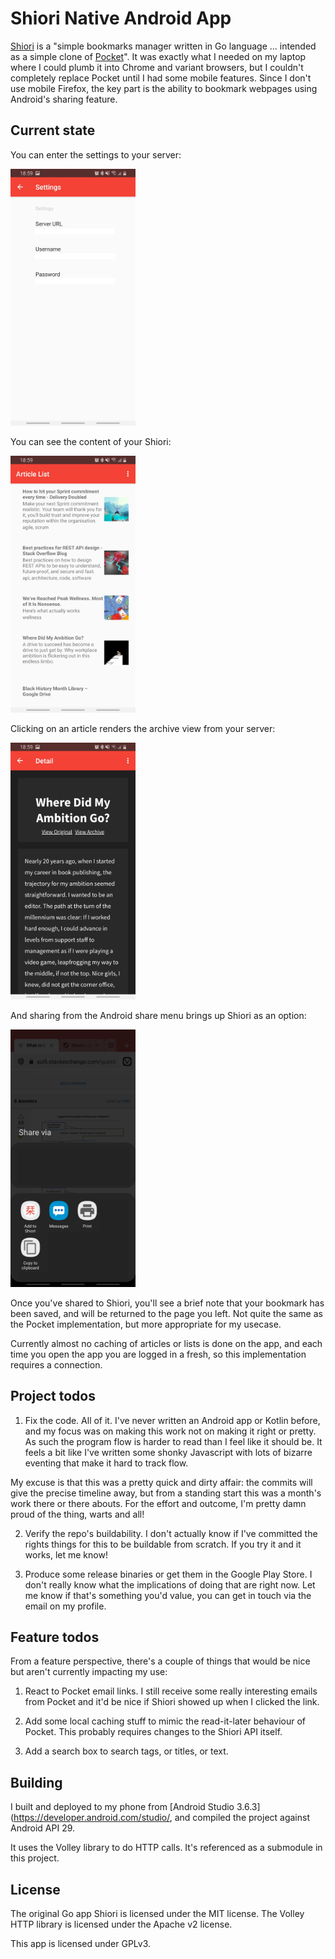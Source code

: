 # Shiori Native Android App

[Shiori](https://github.com/go-shiori) is a "simple bookmarks manager written in Go language ... intended as a simple clone of [Pocket](getpocket.com)". It was exactly what I needed on my laptop where I could plumb it into Chrome and variant browsers, but I couldn't completely replace Pocket until I had some mobile features. Since I don't use mobile Firefox, the key part is the ability to bookmark webpages using Android's sharing feature.

## Current state

You can enter the settings to your server:

<img src="https://raw.githubusercontent.com/pietersartain/shiori-android-app/master/docs/settings.jpg" width="200px">

You can see the content of your Shiori:

<img src="https://raw.githubusercontent.com/pietersartain/shiori-android-app/master/docs/article-list.jpg" width="200px">

Clicking on an article renders the archive view from your server:

<img src="https://raw.githubusercontent.com/pietersartain/shiori-android-app/master/docs/article-detail.jpg" width="200px">

And sharing from the Android share menu brings up Shiori as an option:

<img src="https://raw.githubusercontent.com/pietersartain/shiori-android-app/master/docs/android-share.jpg" width="200px">

Once you've shared to Shiori, you'll see a brief note that your bookmark has been saved, and will be returned to the page you left. Not quite the same as the Pocket implementation, but more appropriate for my usecase.

Currently almost no caching of articles or lists is done on the app, and each time you open the app you are logged in a fresh, so this implementation requires a connection.

## Project todos

1. Fix the code. All of it. I've never written an Android app or Kotlin before, and my focus was on making this work not on making it right or pretty. As such the program flow is harder to read than I feel like it should be. It feels a bit like I've written some shonky Javascript with lots of bizarre eventing that make it hard to track flow.

My excuse is that this was a pretty quick and dirty affair: the commits will give the precise timeline away, but from a standing start this was a month's work there or there abouts. For the effort and outcome, I'm pretty damn proud of the thing, warts and all!

2. Verify the repo's buildability. I don't actually know if I've committed the rights things for this to be buildable from scratch. If you try it and it works, let me know!

3. Produce some release binaries or get them in the Google Play Store. I don't really know what the implications of doing that are right now. Let me know if that's something you'd value, you can get in touch via the email on my profile.

## Feature todos

From a feature perspective, there's a couple of things that would be nice but aren't currently impacting my use:

1. React to Pocket email links. I still receive some really interesting emails from Pocket and it'd be nice if Shiori showed up when I clicked the link.

2. Add some local caching stuff to mimic the read-it-later behaviour of Pocket. This probably requires changes to the Shiori API itself.

3. Add a search box to search tags, or titles, or text.

## Building

I built and deployed to my phone from [Android Studio 3.6.3](https://developer.android.com/studio/, and compiled the project against Android API 29.

It uses the Volley library to do HTTP calls. It's referenced as a submodule in this project.

## License

The original Go app Shiori is licensed under the MIT license.
The Volley HTTP library is licensed under the Apache v2 license.

This app is licensed under GPLv3.
